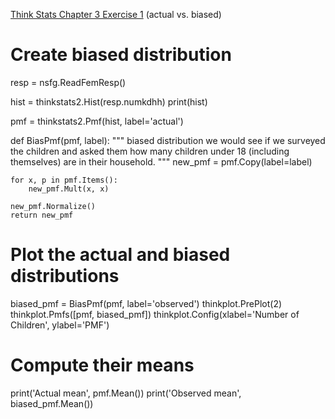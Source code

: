 [Think Stats Chapter 3 Exercise 1](http://greenteapress.com/thinkstats2/html/thinkstats2004.html#toc31) (actual vs. biased)

# Create biased distribution
resp = nsfg.ReadFemResp()

hist = thinkstats2.Hist(resp.numkdhh)
print(hist)

pmf = thinkstats2.Pmf(hist, label='actual')

def BiasPmf(pmf, label):
    """
    biased distribution we would see if we surveyed the children and asked them how 
    many children under 18 (including themselves) are in their household.
    """
    new_pmf = pmf.Copy(label=label)

    for x, p in pmf.Items():
        new_pmf.Mult(x, x)
        
    new_pmf.Normalize()
    return new_pmf

# Plot the actual and biased distributions
biased_pmf = BiasPmf(pmf, label='observed')
thinkplot.PrePlot(2)
thinkplot.Pmfs([pmf, biased_pmf])
thinkplot.Config(xlabel='Number of Children', ylabel='PMF')

# Compute their means
print('Actual mean', pmf.Mean())
print('Observed mean', biased_pmf.Mean())
